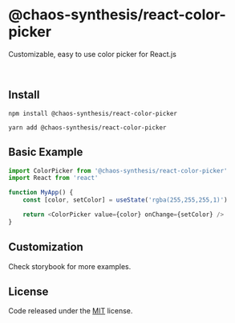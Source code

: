 # @chaos-synthesis/react-color-picker

Customizable, easy to use color picker for React.js

<br />

## Install

```
npm install @chaos-synthesis/react-color-picker
```

```
yarn add @chaos-synthesis/react-color-picker
```

## Basic Example

```js
import ColorPicker from '@chaos-synthesis/react-color-picker'
import React from 'react'

function MyApp() {
	const [color, setColor] = useState('rgba(255,255,255,1)')

	return <ColorPicker value={color} onChange={setColor} />
}
```

## Customization

Check storybook for more examples.

## License

Code released under the [MIT](https://github.com/hxf31891/react-gradient-color-picker/blob/main/LICENSE) license.

[license-url]: LICENSE

